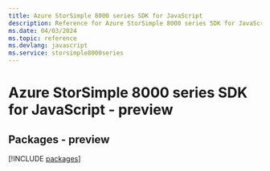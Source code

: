 ```yaml
---
title: Azure StorSimple 8000 series SDK for JavaScript
description: Reference for Azure StorSimple 8000 series SDK for JavaScript
ms.date: 04/03/2024
ms.topic: reference
ms.devlang: javascript
ms.service: storsimple8000series
---
```

# Azure StorSimple 8000 series SDK for JavaScript - preview
## Packages - preview
[!INCLUDE [packages](storsimple-8000-series-index.md)]